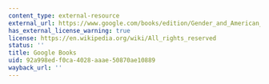 ```yaml
---
content_type: external-resource
external_url: https://www.google.com/books/edition/Gender_and_American_History_Since_1890/oGg60k-6UNMC?hl=en&gbpv=1
has_external_license_warning: true
license: https://en.wikipedia.org/wiki/All_rights_reserved
status: ''
title: Google Books
uid: 92a998ed-f0ca-4028-aaae-50870ae10889
wayback_url: ''
---
```

